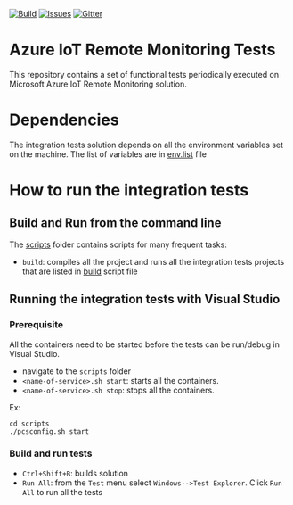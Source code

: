 [![Build][build-badge]][build-url]
[![Issues][issues-badge]][issues-url]
[![Gitter][gitter-badge]][gitter-url]

Azure IoT Remote Monitoring Tests
=================================

This repository contains a set of functional tests periodically executed
on Microsoft Azure IoT Remote Monitoring solution.

Dependencies
============

The integration tests solution depends on all the environment variables set on the machine. The list of variables are in [env.list](scripts/env.list) file

How to run the integration tests
===========================

## Build and Run from the command line

The [scripts](scripts) folder contains scripts for many frequent tasks:

* `build`: compiles all the project and runs all the integration tests projects that are listed in [build](scripts/build) script file

## Running the integration tests with Visual Studio

### Prerequisite

All the containers need to be started before the tests can be run/debug in Visual Studio.

* navigate to the `scripts` folder
* `<name-of-service>.sh start`: starts all the containers.
* `<name-of-service>.sh stop`: stops all the containers.

Ex:
```
cd scripts
./pcsconfig.sh start
```

### Build and run tests

* `Ctrl+Shift+B`: builds solution
* `Run All`: from the `Test` menu select `Windows-->Test Explorer`. Click `Run All` to run all the tests 


[build-badge]: https://img.shields.io/travis/Azure/azure-iot-pcs-remote-monitoring-dotnet-tests.svg
[build-url]: https://travis-ci.org/Azure/azure-iot-pcs-remote-monitoring-dotnet-tests
[issues-badge]: https://img.shields.io/github/issues/azure/azure-iot-pcs-remote-monitoring-dotnet-tests.svg
[issues-url]: https://github.com/azure/azure-iot-pcs-remote-monitoring-dotnet-tests/issues
[gitter-badge]: https://img.shields.io/gitter/room/azure/iot-solutions.js.svg
[gitter-url]: https://gitter.im/azure/iot-solutions
